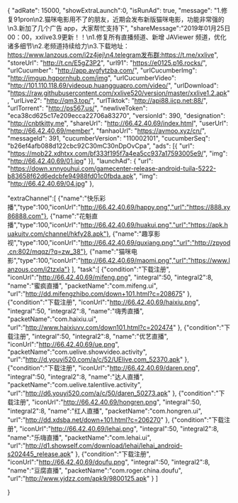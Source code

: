 {
	"adRate": 15000,
	"showExtraLaunch":0,
	"isRunAd": true,
	"message": "1.修复91pron\n2.猫咪电影用不了的朋友，近期会发布新版猫咪电影，功能非常强的\n3.新加了几个广告 app，大家帮忙支持下",
	"shareMessage":"2019年01月25日00：00，xxlive3.9更新！！\n1.修复所有直播频道、新增 JAViewer 频道，优化诸多细节\n2.老频道持续给力\n3.下载地址：https://www.lanzous.com/i2z4jej\n4.telegram发布群:https://t.me/xxlive",
	"storeUrl": "http://t.cn/E5gZ3P2",
	"url91": "https://e0125.p16.rocks/",
	"urlCucumber": "http://app.avgfytzba.com/",
	"urlCucumberImg": "http://imgup.hgpornhub.com/img",
	"urlCucumberVideo": "http://101.110.118.69/videoup.huangguapro.com/video/",
	"urlDownload": "https://raw.githubusercontent.com/xxlive520/version/master/xxlive1.2.apk",
	"urlLive2": "http://qm3.top/",
	"urlTiktok": "http://api88.iicp.net:88/",
	"urlTorrent": "http://ps567.us/",
	"newliveToken": "eca38cd625c17e209ecca22706a83270",
	"versionId": 390,
	"designation": "http://cnbtkitty.me",
	"shareUrl": "http://66.42.40.69/index.html",
	"userUrl": "http://66.42.40.69/member",
	"fanhaoUrl": "https://avmoo.xyz/cn/",
	"messageId": 391,
	"cucumberVersion": "110002101",
	"cucumberSeq": "b26ef4afb088d122cbc92C30mC30nDpOvCpa",
	"ads": [{
		"url": "https://mob22.xdhtxx.com/bf333f195f7a4ea5cc937a17593005e9/",
		"img": "http://66.42.40.69/01.jpg"
	}],
	"launchAd": {
		"url": "https://down.xnnyouhui.com/gamecenter-release-android-tuila-5222-b83658f62d6edcbfe94988fd01c0fbda.apk",
		"img": "http://66.42.40.69/04.jpg"
	},

"extraChannel":[
{"name":"快乐彩播","type":100,"iconUrl":"http://66.42.40.69/happy.png","url":"https://888.xy86888.com"},
{"name":"花魁直播","type":100,"iconUrl":"http://66.42.40.69/huakui.png","url":"https://apk.huakuitv.com/channel/hkfy28.apk"},
{"name":"趣享影视","type":100,"iconUrl":"http://66.42.40.69/quxiang.png","url":"http://zpyod.cn:802/mqqz/?q=zw_38"},
{"name":"猫咪电影","type":100,"iconUrl":"http://66.42.40.69/maomi.png","url":"https://www.lanzous.com/i2tzxla"}
],
"task":[
{"condition":"下载注册",
"iconUrl":"http://66.42.40.69/mifeng.png",
"integral":50,
"integral2":8,
"name":"蜜疯直播",
"packetName":"com.mifeng.ui",
"url":"http://dd.mifengzhibo.com/down+101.html?c=208675"
},
{"condition":"下载注册",
"iconUrl":"http://66.42.40.69/haixiu.png",
"integral":50,
"integral2":8,
"name":"嗨秀直播",
"packetName":"com.haixiu.ui",
"url":"http://www.haixiuvv.com/down101.html?c=202474"
},
{"condition":"下载注册",
"integral":50,
"integral2":8,
"name":"优艺直播",
"iconUrl":"http://66.42.40.69/ue.png",
"packetName":"com.uelive.showvideo.activity",
"url":"http://d.youyi520.com/a/c/52/UElive.com_52370.apk"
},
{"condition":"下载注册",
"iconUrl":"http://66.42.40.69/daren.png",
"integral":50,
"integral2":8,
"name":"达人直播",
"packetName":"com.uelive.talentlive.activity",
"url":"http://d6.youyi520.com/a/c/50/daren_50273.apk"
},
{"condition":"下载注册",
"iconUrl":"http://66.42.40.69/hongren.png",
"integral":50,
"integral2":8,
"name":"红人直播",
"packetName":"com.hongren.ui",
"url":"http://dd.xdsba.net/down+101.html?c=206270"
},
{"condition":"下载注册",
"iconUrl":"http://66.42.40.69/lehai.png",
"integral":50,
"integral2":8,
"name":"乐嗨直播",
"packetName":"com.lehai.ui",
"url":"http://d1.showself.com/download/lehai/lehai_android-s202445_release.apk"
},
{"condition":"下载注册",
"iconUrl":"http://66.42.40.69/doufu.png",
"integral":50,
"integral2":8,
"name":"豆腐直播",
"packetName":"com.roger.china.doufu",
"url":"http://www.yjdzz.com/apk9/9800125.apk"
}
]

}
